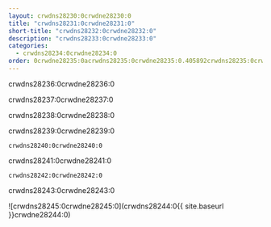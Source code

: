 ```yaml
---
layout: crwdns28230:0crwdne28230:0
title: "crwdns28231:0crwdne28231:0"
short-title: "crwdns28232:0crwdne28232:0"
description: "crwdns28233:0crwdne28233:0"
categories:
  - crwdns28234:0crwdne28234:0
order: 0crwdne28235:0acrwdns28235:0crwdne28235:0.405892crwdns28235:0crwdne28235:03crwdns28235:0crwdne28235:0
---
```

crwdns28236:0crwdne28236:0

crwdns28237:0crwdne28237:0

crwdns28238:0crwdne28238:0

crwdns28239:0crwdne28239:0

`crwdns28240:0crwdne28240:0`

crwdns28241:0crwdne28241:0

`crwdns28242:0crwdne28242:0`

crwdns28243:0crwdne28243:0

![crwdns28245:0crwdne28245:0](crwdns28244:0{{ site.baseurl }}crwdne28244:0)